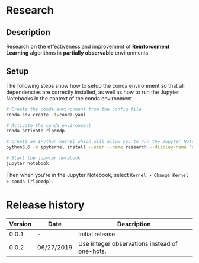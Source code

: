 # Research

## Description
Research on the effectiveness and improvement of **Reinforcement Learning** algorithms in **partially observable** environments.

## Setup

The following steps show how to setup the conda environment so that all dependencies are correctly installed, as well as how to run the Jupyter Notebooks in the context of the conda environment.

```sh
# Create the conda environment from the config file
conda env create -f=conda.yaml

# Activate the conda environment
conda activate rlpomdp

# Create an IPython kernel which will allow you to run the Jupyter Notebook in the conda environment
python3.6 -m ipykernel install --user --name research --display-name "research"

# Start the jupyter notebook
jupyter notebook
```

Then when you're in the Jupyter Notebook, select `Kernel > Change Kernel > conda (rlpomdp)`.

# Release history

Version | Date | Description
--- | --- | ---
0.0.1 | - | Initial release
0.0.2 | 06/27/2019 | Use integer observations instead of one-hots.
